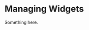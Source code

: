 [title]: # (Managing Widgets)
[tags]: # (XXX)
[priority]: # (2000)
# Managing Widgets
Something here.
